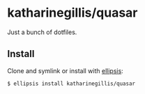 # katharinegillis/quasar
Just a bunch of dotfiles.

## Install
Clone and symlink or install with [ellipsis][ellipsis]:

```
$ ellipsis install katharinegillis/quasar
```

[ellipsis]: http://ellipsis.sh
